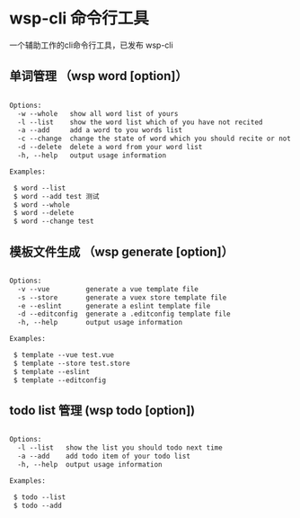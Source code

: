 # wsp-cli 命令行工具

一个辅助工作的cli命令行工具，已发布 wsp-cli  

## 单词管理 （wsp word [option]）

```markdown

Options:
  -w --whole   show all word list of yours
  -l --list    show the word list which of you have not recited
  -a --add     add a word to you words list
  -c --change  change the state of word which you should recite or not
  -d --delete  delete a word from your word list
  -h, --help   output usage information

Examples:

 $ word --list
 $ word --add test 测试
 $ word --whole
 $ word --delete
 $ word --change test

```
## 模板文件生成 （wsp generate [option]）

```markdown

Options:
  -v --vue         generate a vue template file
  -s --store       generate a vuex store template file
  -e --eslint      generate a eslint template file
  -d --editconfig  generate a .editconfig template file
  -h, --help       output usage information

Examples:

 $ template --vue test.vue
 $ template --store test.store
 $ template --eslint
 $ template --editconfig


```

## todo list 管理  (wsp todo [option])


```markdown

Options:
  -l --list   show the list you should todo next time
  -a --add    add todo item of your todo list
  -h, --help  output usage information

Examples:

 $ todo --list
 $ todo --add


```